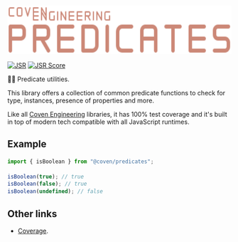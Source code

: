 <img alt="Coven Engineering Predicates logo" src="https://raw.githubusercontent.com/covenengineering/libraries/main/@coven/predicates/logo.svg" height="108" />

[![JSR](https://jsr.io/badges/@coven/predicates)](https://coven.to/predicates)
[![JSR Score](https://jsr.io/badges/@coven/predicates/score)](https://coven.to/predicates/score)

🕵️‍♀️ Predicate utilities.

This library offers a collection of common predicate functions to check for
type, instances, presence of properties and more.

Like all [Coven Engineering](https://coven.engineering) libraries, it has 100%
test coverage and it's built in top of modern tech compatible with all
JavaScript runtimes.

## Example

```typescript
import { isBoolean } from "@coven/predicates";

isBoolean(true); // true
isBoolean(false); // true
isBoolean(undefined); // false
```

## Other links

- [Coverage](https://coveralls.io/github/covenengineering/libraries).
